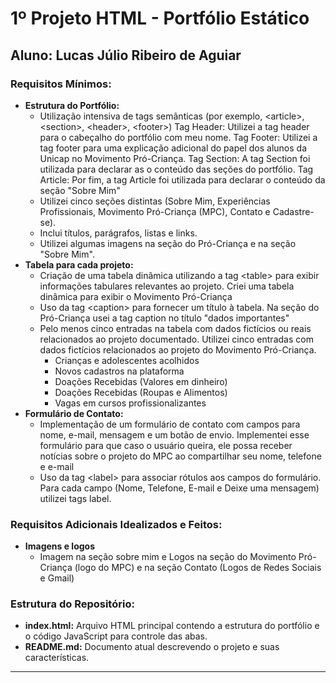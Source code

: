 # 1º Projeto HTML - Portfólio Estático

## Aluno: Lucas Júlio Ribeiro de Aguiar

### Requisitos Mínimos:
- **Estrutura do Portfólio:**
    - Utilização intensiva de tags semânticas (por exemplo, \<article\>, \<section\>, \<header\>, \<footer\>)
      Tag Header: Utilizei a tag header para o cabeçalho do portfólio com meu nome.
      Tag Footer: Utilizei a tag footer para uma explicação adicional do papel dos alunos da Unicap no Movimento Pró-Criança.
      Tag Section: A tag Section foi utilizada para declarar as o conteúdo das seções do portfólio.
      Tag Article: Por fim, a tag Article foi utilizada para declarar o conteúdo da seção "Sobre Mim"
    - Utilizei cinco seções distintas (Sobre Mim, Experiências Profissionais, Movimento Pró-Criança (MPC), Contato e Cadastre-se).
    - Inclui títulos, parágrafos, listas e links.
    - Utilizei algumas imagens na seção do Pró-Criança e na seção "Sobre Mim".
- **Tabela para cada projeto:**
    - Criação de uma tabela dinâmica utilizando a tag \<table\> para exibir informações tabulares relevantes ao projeto.
      Criei uma tabela dinâmica para exibir o Movimento Pró-Criança
    - Uso da tag \<caption\> para fornecer um título à tabela.
      Na seção do Pró-Criança usei a tag caption no título "dados importantes"
    - Pelo menos cinco entradas na tabela com dados fictícios ou reais relacionados ao projeto documentado.
      Utilizei cinco entradas com dados fictícios relacionados ao projeto do Movimento Pró-Criança.
      - Crianças e adolescentes acolhidos
      - Novos cadastros na plataforma
      - Doações Recebidas (Valores em dinheiro)
      - Doações Recebidas (Roupas e Alimentos)
      - Vagas em cursos profissionalizantes
- **Formulário de Contato:**
    - Implementação de um formulário de contato com campos para nome, e-mail, mensagem e um botão de envio.
        Implementei esse formulário para que caso o usuário queira, ele possa receber notícias sobre o projeto do MPC ao compartilhar seu nome, telefone e e-mail
    - Uso da tag \<label\> para associar rótulos aos campos do formulário.
        Para cada campo (Nome, Telefone, E-mail e Deixe uma mensagem) utilizei tags label.

### Requisitos Adicionais Idealizados e Feitos:
- **Imagens e logos**
    - Imagem na seção sobre mim e Logos na seção do Movimento Pró-Criança (logo do MPC) e na seção Contato (Logos de Redes Sociais e Gmail)

### Estrutura do Repositório:
- **index.html:** Arquivo HTML principal contendo a estrutura do portfólio e o código JavaScript para controle das abas.
- **README.md:** Documento atual descrevendo o projeto e suas características.

---